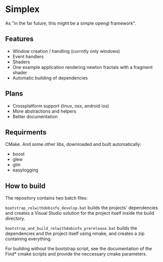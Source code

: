 Simplex
=======

As "in the far future, this might be a simple opengl framework".

Features
--------

* Window creation / handling (currntly only windows)
* Event handlers
* Shaders
* One example application rendering newton fractals with a fragment shader
* Automatic building of dependencies

Plans
-----

* Crossplatform support (linux, osx, android ios)
* More abstractions and helpers
* Better documentation

Requirments
-----------

CMake. And some other libs, downloaded and built automatically:

* boost
* glew
* glm
* easylogging

How to build
------------

The repository contains two batch files: 

`bootstrap_relwithdebinfo_develop.bat` builds the projects' dependencies and creates a 
Visual Studio solution for the project itself inside the build directory.

`bootstrap_and_build_relwithdebinfo_prerelease.bat` builds the dependencies and the project 
itself using nmake, and creates a zip containing everything.

For building without the bootstrap script, see the documentation of the Find* cmake scripts 
and provide the neccessary cmake parameters.